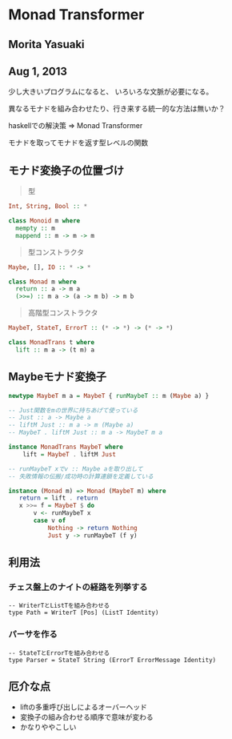 # Monad Transformer
## Morita Yasuaki
## Aug 1, 2013

少し大きいプログラムになると、
いろいろな文脈が必要になる。

異なるモナドを組み合わせたり、行き来する統一的な方法は無いか？

haskellでの解決策 => Monad Transformer

モナドを取ってモナドを返す型レベルの関数

## モナド変換子の位置づけ

> 型

```haskell
Int, String, Bool :: *

class Monoid m where
  mempty :: m
  mappend :: m -> m -> m
```

> 型コンストラクタ

```haskell
Maybe, [], IO :: * -> *

class Monad m where
  return :: a -> m a
  (>>=) :: m a -> (a -> m b) -> m b
```

> 高階型コンストラクタ

```haskell
MaybeT, StateT, ErrorT :: (* -> *) -> (* -> *)

class MonadTrans t where
  lift :: m a -> (t m) a
```

## Maybeモナド変換子

```haskell
newtype MaybeT m a = MaybeT { runMaybeT :: m (Maybe a) }

-- Just関数をmの世界に持ちあげて使っている
-- Just :: a -> Maybe a
-- liftM Just :: m a -> m (Maybe a)
-- MaybeT . liftM Just :: m a -> MaybeT m a

instance MonadTrans MaybeT where
    lift = MaybeT . liftM Just

-- runMaybeT xでv :: Maybe aを取り出して
-- 失敗情報の伝搬/成功時の計算連鎖を定義している

instance (Monad m) => Monad (MaybeT m) where
   return = lift . return  
   x >>= f = MaybeT $ do
       v <- runMaybeT x
       case v of
           Nothing -> return Nothing
           Just y -> runMaybeT (f y)
```

## 利用法

### チェス盤上のナイトの経路を列挙する

```hasell 
-- WriterTとListTを組み合わせる
type Path = WriterT [Pos] (ListT Identity)
```

### パーサを作る

```hasell 
-- StateTとErrorTを組み合わせる
type Parser = StateT String (ErrorT ErrorMessage Identity)
```

## 厄介な点

- liftの多重呼び出しによるオーバーヘッド
- 変換子の組み合わせる順序で意味が変わる
- かなりややこしい
